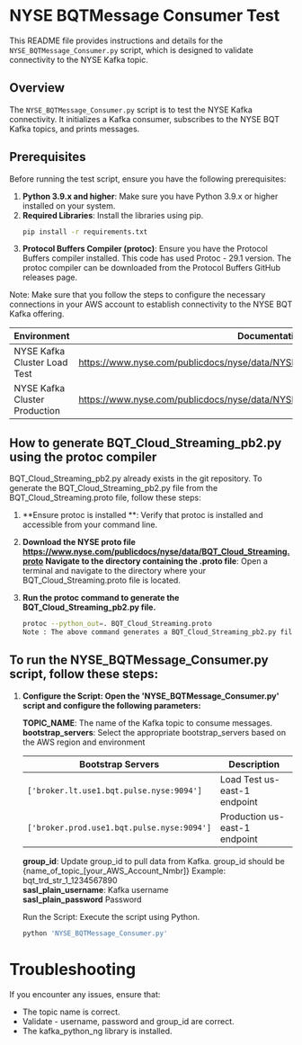 
# NYSE BQTMessage Consumer Test

This README file provides instructions and details for the `NYSE_BQTMessage_Consumer.py` script, which is designed to validate connectivity to the NYSE Kafka topic.

## Overview

The `NYSE_BQTMessage_Consumer.py` script is to test the NYSE Kafka connectivity. It initializes a Kafka consumer, subscribes to the NYSE BQT Kafka topics, and prints messages.

## Prerequisites

Before running the test script, ensure you have the following prerequisites:

1. **Python 3.9.x and higher**: Make sure you have Python 3.9.x or higher installed on your system.
2. **Required Libraries**: Install the libraries using pip.
   ```sh
   pip install -r requirements.txt
3. **Protocol Buffers Compiler (protoc)**: Ensure you have the Protocol Buffers compiler installed. This code has used Protoc - 29.1 version.
    The protoc compiler can be downloaded from the Protocol Buffers GitHub releases page. 

Note: Make sure that you follow the steps to configure the necessary connections in your AWS account to establish connectivity to the NYSE BQT Kafka offering.

| Environment                    | Documentation Link                                                                        |
|--------------------------------|-------------------------------------------------------------------------------------------|
| NYSE Kafka Cluster Load Test   | https://www.nyse.com/publicdocs/nyse/data/NYSE_Kafka_Cluster_Load_Test_Environment.pdf    |
| NYSE Kafka Cluster Production  | https://www.nyse.com/publicdocs/nyse/data/NYSE_Kafka_Cluster_Production_Environment.pdf   |

## How to generate BQT_Cloud_Streaming_pb2.py using the protoc compiler

BQT_Cloud_Streaming_pb2.py already exists in the git repository.
To generate the BQT_Cloud_Streaming_pb2.py file from the BQT_Cloud_Streaming.proto file, follow these steps:

1. **Ensure protoc is installed **: Verify that protoc is installed and accessible from your command line.

2. **Download the NYSE proto file https://www.nyse.com/publicdocs/nyse/data/BQT_Cloud_Streaming.proto**
   **Navigate to the directory containing the .proto file**: Open a terminal and navigate to the directory where your BQT_Cloud_Streaming.proto file is located.

3. **Run the protoc command to generate the BQT_Cloud_Streaming_pb2.py file.**
     ```sh
   protoc --python_out=. BQT_Cloud_Streaming.proto
   Note : The above command generates a BQT_Cloud_Streaming_pb2.py file.

## To run the NYSE_BQTMessage_Consumer.py script, follow these steps:

1. **Configure the Script: Open the 'NYSE_BQTMessage_Consumer.py' script and configure the following parameters:**

    **TOPIC_NAME**: The name of the Kafka topic to consume messages.  
    **bootstrap_servers**: Select the appropriate  bootstrap_servers based on the AWS region and environment

    | Bootstrap Servers                                      | Description                    |
    |--------------------------------------------------------|--------------------------------|
    | `['broker.lt.use1.bqt.pulse.nyse:9094']`               | Load Test us-east-1 endpoint   |
    | `['broker.prod.use1.bqt.pulse.nyse:9094']`             | Production us-east-1 endpoint  |

    **group_id**: Update group_id to pull data from Kafka. group_id should be {name_of_topic_[your_AWS_Account_Nmbr]} Example: bqt_trd_str_1_1234567890  
    **sasl_plain_username**: Kafka username  
    **sasl_plain_password** Password  

    Run the Script: Execute the script using Python.
     ```sh
    python 'NYSE_BQTMessage_Consumer.py'

# Troubleshooting
If you encounter any issues, ensure that:

- The topic name is correct.
- Validate - username, password and group_id are correct.
- The kafka_python_ng library is installed.


